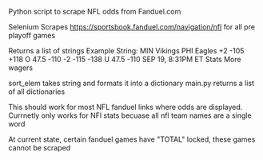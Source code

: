 Python script to scrape NFL odds from Fanduel.com

Selenium Scrapes https://sportsbook.fanduel.com/navigation/nfl for all pre playoff games

Returns a list of strings
Example String: 
MIN Vikings PHI Eagles +2 -105 +118 O 47.5 -110 -2 -115 -138 U 47.5 -110 SEP 19, 8:31PM ET Stats More wagers

sort_elem takes string and formats it into a dictionary
main.py returns a list of all dictionaries 


This should work for most NFL fanduel links where odds are displayed.
Currnetly only works for NFl stats becuase all nfl team names are a single word

At current state, certain fanduel games have "TOTAL" locked, these games cannot be scraped






